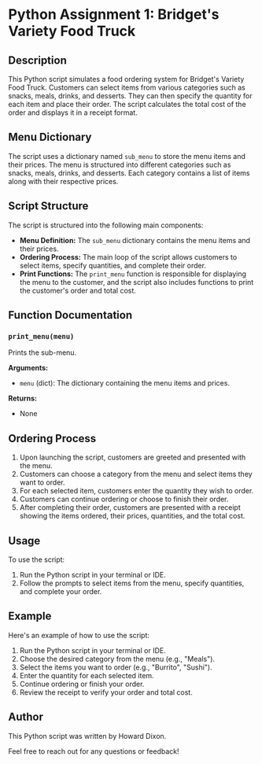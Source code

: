 # **Python Assignment 1: Bridget's Variety Food Truck**

## Description
This Python script simulates a food ordering system for Bridget's Variety Food Truck. Customers can select items from various categories such as snacks, meals, drinks, and desserts. They can then specify the quantity for each item and place their order. The script calculates the total cost of the order and displays it in a receipt format.

## Menu Dictionary
The script uses a dictionary named `sub_menu` to store the menu items and their prices. The menu is structured into different categories such as snacks, meals, drinks, and desserts. Each category contains a list of items along with their respective prices.

## Script Structure
The script is structured into the following main components:
- **Menu Definition:** The `sub_menu` dictionary contains the menu items and their prices.
- **Ordering Process:** The main loop of the script allows customers to select items, specify quantities, and complete their order.
- **Print Functions:** The `print_menu` function is responsible for displaying the menu to the customer, and the script also includes functions to print the customer's order and total cost.

## Function Documentation

### `print_menu(menu)`
Prints the sub-menu.

**Arguments:**
- `menu` (dict): The dictionary containing the menu items and prices.

**Returns:**
- None

## Ordering Process
1. Upon launching the script, customers are greeted and presented with the menu.
2. Customers can choose a category from the menu and select items they want to order.
3. For each selected item, customers enter the quantity they wish to order.
4. Customers can continue ordering or choose to finish their order.
5. After completing their order, customers are presented with a receipt showing the items ordered, their prices, quantities, and the total cost.

## Usage
To use the script:
1. Run the Python script in your terminal or IDE.
2. Follow the prompts to select items from the menu, specify quantities, and complete your order.

## Example
Here's an example of how to use the script:

1. Run the Python script in your terminal or IDE.
2. Choose the desired category from the menu (e.g., "Meals").
3. Select the items you want to order (e.g., "Burrito", "Sushi").
4. Enter the quantity for each selected item.
5. Continue ordering or finish your order.
6. Review the receipt to verify your order and total cost.

## Author
This Python script was written by Howard Dixon.

Feel free to reach out for any questions or feedback!


